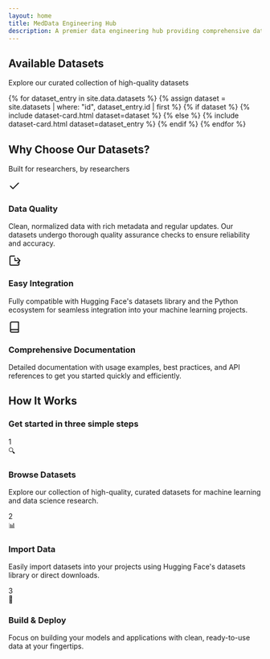 ```yaml
---
layout: home
title: MedData Engineering Hub
description: A premier data engineering hub providing comprehensive datasets for machine learning and data science research
---
```


<section id="datasets" class="datasets">
  <div class="container">
    <div class="section-header">
      <h2>Available Datasets</h2>
      <p class="section-subtitle">Explore our curated collection of high-quality datasets</p>
    </div>
    <div class="dataset-grid">
      {% for dataset_entry in site.data.datasets %}
        {% assign dataset = site.datasets | where: "id", dataset_entry.id | first %}
        {% if dataset %}
          {% include dataset-card.html dataset=dataset %}
        {% else %}
          {% include dataset-card.html dataset=dataset_entry %}
        {% endif %}
      {% endfor %}
    </div>
  </div>
</section>

<section class="features">
  <div class="container">
    <div class="section-header">
      <h2>Why Choose Our Datasets?</h2>
      <p class="section-subtitle">Built for researchers, by researchers</p>
    </div>
    <div class="feature-grid">
      <div class="feature-card reveal">
        <div class="feature-icon-wrapper">
          <svg xmlns="http://www.w3.org/2000/svg" width="24" height="24" viewBox="0 0 24 24" fill="none" stroke="currentColor" stroke-width="2" stroke-linecap="round" stroke-linejoin="round" class="feature-icon"><polyline points="20 6 9 17 4 12"></polyline></svg>
        </div>
        <h3>Data Quality</h3>
        <p>Clean, normalized data with rich metadata and regular updates. Our datasets undergo thorough quality assurance checks to ensure reliability and accuracy.</p>
      </div>
      <div class="feature-card reveal">
        <div class="feature-icon-wrapper">
          <svg xmlns="http://www.w3.org/2000/svg" width="24" height="24" viewBox="0 0 24 24" fill="none" stroke="currentColor" stroke-width="2" stroke-linecap="round" stroke-linejoin="round" class="feature-icon"><path d="M21 12v7a2 2 0 0 1-2 2H5a2 2 0 0 1-2-2V5a2 2 0 0 1 2-2h7"></path><path d="M18 12h-5V7"></path><path d="M18 7l5 5-5 5"></path></svg>
        </div>
        <h3>Easy Integration</h3>
        <p>Fully compatible with Hugging Face's datasets library and the Python ecosystem for seamless integration into your machine learning projects.</p>
      </div>
      <div class="feature-card reveal">
        <div class="feature-icon-wrapper">
          <svg xmlns="http://www.w3.org/2000/svg" width="24" height="24" viewBox="0 0 24 24" fill="none" stroke="currentColor" stroke-width="2" stroke-linecap="round" stroke-linejoin="round" class="feature-icon"><path d="M4 19.5A2.5 2.5 0 0 1 6.5 17H20"></path><path d="M6.5 2H20v20H6.5A2.5 2.5 0 0 1 4 19.5v-15A2.5 2.5 0 0 1 6.5 2z"></path></svg>
        </div>
        <h3>Comprehensive Documentation</h3>
        <p>Detailed documentation with usage examples, best practices, and API references to get you started quickly and efficiently.</p>
      </div>
    </div>
  </div>
</section>

<section class="how-it-works">
  <div class="container">
    <div class="section-header">
      <h2>How It Works</h2>
      <h3 class="section-subtitle">Get started in three simple steps</h3>
    </div>
    <div class="workflow-grid">
      <div class="workflow-step reveal">
        <div class="workflow-number">1</div>
        <div class="workflow-icon">
          <span>🔍</span>
        </div>
        <h3>Browse Datasets</h3>
        <p>Explore our collection of high-quality, curated datasets for machine learning and data science research.</p>
      </div>
      <div class="workflow-step reveal">
        <div class="workflow-number">2</div>
        <div class="workflow-icon">
          <span>📊</span>
        </div>
        <h3>Import Data</h3>
        <p>Easily import datasets into your projects using Hugging Face's datasets library or direct downloads.</p>
      </div>
      <div class="workflow-step reveal">
        <div class="workflow-number">3</div>
        <div class="workflow-icon">
          <span>🚀</span>
        </div>
        <h3>Build & Deploy</h3>
        <p>Focus on building your models and applications with clean, ready-to-use data at your fingertips.</p>
      </div>
    </div>
  </div>
</section>
